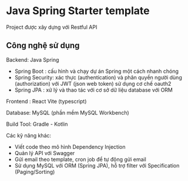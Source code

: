 # Java Spring Starter template
Project được xây dựng với Restful API

## Công nghệ sử dụng

Backend: Java Spring
-	Spring Boot : cấu hình và chạy dự án Spring một cách nhanh chóng
-	Spring Security: xác thực (authentication) và phân quyền người dùng (authorization) với JWT (json web token) sử dụng cơ chế oauth2 
-	Spring JPA : xử lý và thao tác với cơ sở dữ liệu database với ORM

Frontend : React Vite (typescript)

Database:  MySQL (phần mềm MySQL Workbench)

Build Tool: Gradle - Kotlin

Các kỹ năng khác:
-	Viết code theo mô hình Dependency Injection
-	Quản lý API với Swagger
-	Gửi email theo template, cron job để tự động gửi email
-	Sử dụng MySQL với ORM  (Spring JPA), hỗ trợ filter với Specification (Paging/Sorting)

